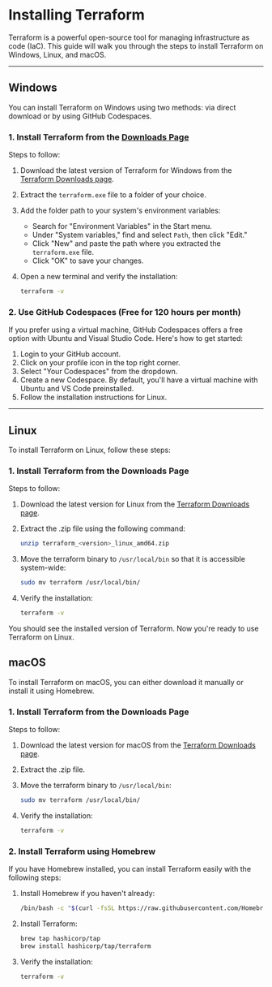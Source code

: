 
# Installing Terraform

Terraform is a powerful open-source tool for managing infrastructure as code (IaC). This guide will walk you through the steps to install Terraform on Windows, Linux, and macOS.

---

## Windows

You can install Terraform on Windows using two methods: via direct download or by using GitHub Codespaces.

### 1. Install Terraform from the [Downloads Page](https://www.terraform.io/downloads)

Steps to follow:

1. Download the latest version of Terraform for Windows from the [Terraform Downloads page](https://www.terraform.io/downloads).
2. Extract the `terraform.exe` file to a folder of your choice.
3. Add the folder path to your system's environment variables:
   - Search for "Environment Variables" in the Start menu.
   - Under "System variables," find and select `Path`, then click "Edit."
   - Click "New" and paste the path where you extracted the `terraform.exe` file.
   - Click "OK" to save your changes.
4. Open a new terminal and verify the installation:

   ```bash
   terraform -v
   ```

### 2. Use GitHub Codespaces (Free for 120 hours per month)
If you prefer using a virtual machine, GitHub Codespaces offers a free option with Ubuntu and Visual Studio Code. Here's how to get started:

1. Login to your GitHub account.
2. Click on your profile icon in the top right corner.
3. Select "Your Codespaces" from the dropdown.
4. Create a new Codespace. By default, you'll have a virtual machine with Ubuntu and VS Code preinstalled.
5. Follow the installation instructions for Linux.

---

## Linux

To install Terraform on Linux, follow these steps:

### 1. Install Terraform from the Downloads Page

Steps to follow:

1. Download the latest version for Linux from the [Terraform Downloads page](https://www.terraform.io/downloads).

2. Extract the .zip file using the following command:

   ```bash
   unzip terraform_<version>_linux_amd64.zip
   ```

3. Move the terraform binary to `/usr/local/bin` so that it is accessible system-wide:

   ```bash
   sudo mv terraform /usr/local/bin/
   ```

4. Verify the installation:

   ```bash
   terraform -v
   ```

You should see the installed version of Terraform. Now you're ready to use Terraform on Linux.


## macOS

To install Terraform on macOS, you can either download it manually or install it using Homebrew.

### 1. Install Terraform from the Downloads Page

Steps to follow:

1. Download the latest version for macOS from the [Terraform Downloads page](https://www.terraform.io/downloads).
2. Extract the .zip file.
3. Move the terraform binary to `/usr/local/bin`:

   ```bash
   sudo mv terraform /usr/local/bin/
   ```

4. Verify the installation:

   ```bash
   terraform -v
   ```

### 2. Install Terraform using Homebrew

If you have Homebrew installed, you can install Terraform easily with the following steps:

1. Install Homebrew if you haven't already:

   ```bash
   /bin/bash -c "$(curl -fsSL https://raw.githubusercontent.com/Homebrew/install/HEAD/install.sh)"
   ```

2. Install Terraform:

   ```bash
   brew tap hashicorp/tap
   brew install hashicorp/tap/terraform
   ```

3. Verify the installation:

   ```bash
   terraform -v
   ```

